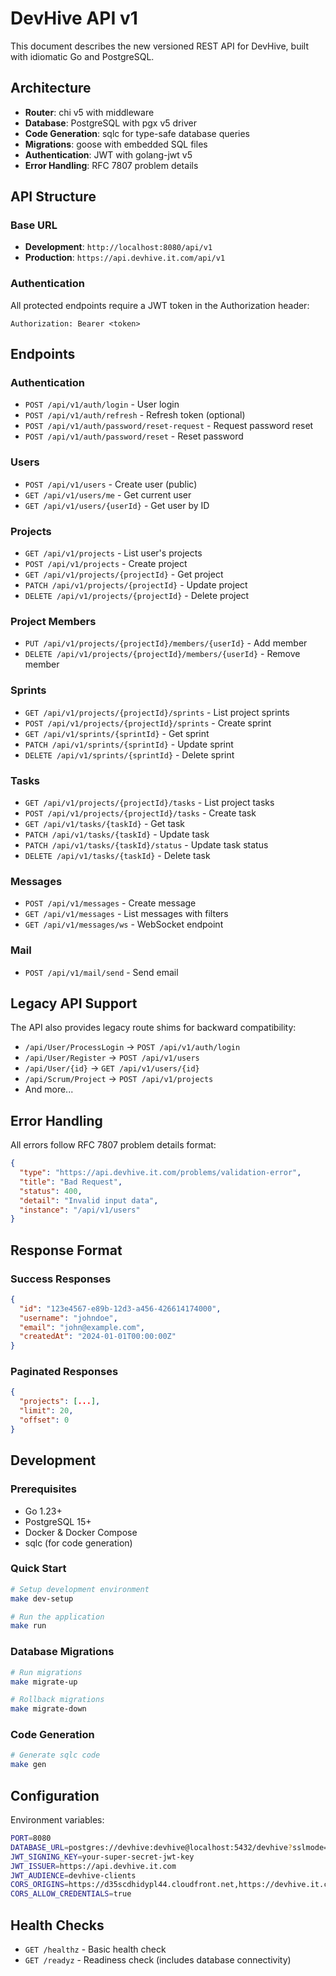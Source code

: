 # DevHive API v1

This document describes the new versioned REST API for DevHive, built with idiomatic Go and PostgreSQL.

## Architecture

- **Router**: chi v5 with middleware
- **Database**: PostgreSQL with pgx v5 driver
- **Code Generation**: sqlc for type-safe database queries
- **Migrations**: goose with embedded SQL files
- **Authentication**: JWT with golang-jwt v5
- **Error Handling**: RFC 7807 problem details

## API Structure

### Base URL
- **Development**: `http://localhost:8080/api/v1`
- **Production**: `https://api.devhive.it.com/api/v1`

### Authentication
All protected endpoints require a JWT token in the Authorization header:
```
Authorization: Bearer <token>
```

## Endpoints

### Authentication
- `POST /api/v1/auth/login` - User login
- `POST /api/v1/auth/refresh` - Refresh token (optional)
- `POST /api/v1/auth/password/reset-request` - Request password reset
- `POST /api/v1/auth/password/reset` - Reset password

### Users
- `POST /api/v1/users` - Create user (public)
- `GET /api/v1/users/me` - Get current user
- `GET /api/v1/users/{userId}` - Get user by ID

### Projects
- `GET /api/v1/projects` - List user's projects
- `POST /api/v1/projects` - Create project
- `GET /api/v1/projects/{projectId}` - Get project
- `PATCH /api/v1/projects/{projectId}` - Update project
- `DELETE /api/v1/projects/{projectId}` - Delete project

### Project Members
- `PUT /api/v1/projects/{projectId}/members/{userId}` - Add member
- `DELETE /api/v1/projects/{projectId}/members/{userId}` - Remove member

### Sprints
- `GET /api/v1/projects/{projectId}/sprints` - List project sprints
- `POST /api/v1/projects/{projectId}/sprints` - Create sprint
- `GET /api/v1/sprints/{sprintId}` - Get sprint
- `PATCH /api/v1/sprints/{sprintId}` - Update sprint
- `DELETE /api/v1/sprints/{sprintId}` - Delete sprint

### Tasks
- `GET /api/v1/projects/{projectId}/tasks` - List project tasks
- `POST /api/v1/projects/{projectId}/tasks` - Create task
- `GET /api/v1/tasks/{taskId}` - Get task
- `PATCH /api/v1/tasks/{taskId}` - Update task
- `PATCH /api/v1/tasks/{taskId}/status` - Update task status
- `DELETE /api/v1/tasks/{taskId}` - Delete task

### Messages
- `POST /api/v1/messages` - Create message
- `GET /api/v1/messages` - List messages with filters
- `GET /api/v1/messages/ws` - WebSocket endpoint

### Mail
- `POST /api/v1/mail/send` - Send email

## Legacy API Support

The API also provides legacy route shims for backward compatibility:

- `/api/User/ProcessLogin` → `POST /api/v1/auth/login`
- `/api/User/Register` → `POST /api/v1/users`
- `/api/User/{id}` → `GET /api/v1/users/{id}`
- `/api/Scrum/Project` → `POST /api/v1/projects`
- And more...

## Error Handling

All errors follow RFC 7807 problem details format:

```json
{
  "type": "https://api.devhive.it.com/problems/validation-error",
  "title": "Bad Request",
  "status": 400,
  "detail": "Invalid input data",
  "instance": "/api/v1/users"
}
```

## Response Format

### Success Responses
```json
{
  "id": "123e4567-e89b-12d3-a456-426614174000",
  "username": "johndoe",
  "email": "john@example.com",
  "createdAt": "2024-01-01T00:00:00Z"
}
```

### Paginated Responses
```json
{
  "projects": [...],
  "limit": 20,
  "offset": 0
}
```

## Development

### Prerequisites
- Go 1.23+
- PostgreSQL 15+
- Docker & Docker Compose
- sqlc (for code generation)

### Quick Start
```bash
# Setup development environment
make dev-setup

# Run the application
make run
```

### Database Migrations
```bash
# Run migrations
make migrate-up

# Rollback migrations
make migrate-down
```

### Code Generation
```bash
# Generate sqlc code
make gen
```

## Configuration

Environment variables:

```bash
PORT=8080
DATABASE_URL=postgres://devhive:devhive@localhost:5432/devhive?sslmode=disable
JWT_SIGNING_KEY=your-super-secret-jwt-key
JWT_ISSUER=https://api.devhive.it.com
JWT_AUDIENCE=devhive-clients
CORS_ORIGINS=https://d35scdhidypl44.cloudfront.net,https://devhive.it.com
CORS_ALLOW_CREDENTIALS=true
```

## Health Checks

- `GET /healthz` - Basic health check
- `GET /readyz` - Readiness check (includes database connectivity)

